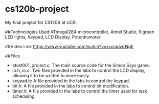 # cs120b-project
My final project for CS120B at UCR.

##Technologies Used
ATmega1284 microcontroller, Atmel Studio, 9 green LED lights, Keypad, LCD Display, Potentiometer 

##Video Link
https://www.youtube.com/watch?v=xcoiudwrNgE

##Files
* atost001_project.c: The main source code for the Simon Says game.
* io.h, io.c: Two files provided in the labs to control the LCD display, allowing it to be written to more easily.
* keypad.h: A file provided in the labs to control the keypad.
* bit.h: A file provided in the labs to control bit modification.
* timer.h: A file provided in the labs to control the timer used for task scheduling. 
